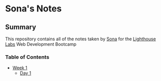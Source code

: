 # Sona's Notes

## Summary

This repository contains all of the notes taken by [Sona](https://github.com/SonaVar) for the [Lighthouse Labs](https://web.compass.lighthouselabs.ca/workbooks/focal-wb1/activities/757) Web Development Bootcamp

### Table of Contents
* [Week 1](/Week_1)
  * [Day 1](/Week_1/Day_1)